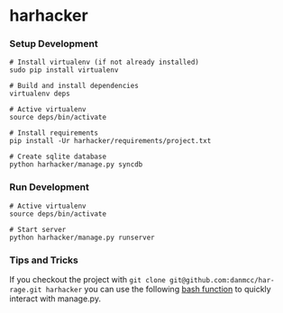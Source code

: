 harhacker
=========

### Setup Development

    # Install virtualenv (if not already installed)
    sudo pip install virtualenv

    # Build and install dependencies
    virtualenv deps

    # Active virtualenv
    source deps/bin/activate

    # Install requirements
    pip install -Ur harhacker/requirements/project.txt

    # Create sqlite database
    python harhacker/manage.py syncdb

### Run Development

    # Active virtualenv
    source deps/bin/activate

    # Start server
    python harhacker/manage.py runserver

### Tips and Tricks

If you checkout the project with `git clone git@github.com:danmcc/har-rage.git harhacker`
you can use the following [bash function][bash] to quickly interact with
manage.py.

[bash]: https://github.com/silas/config/blob/f6df7008510b34a5a40eb20c976234dcd42d82c6/.bashrc#L33
